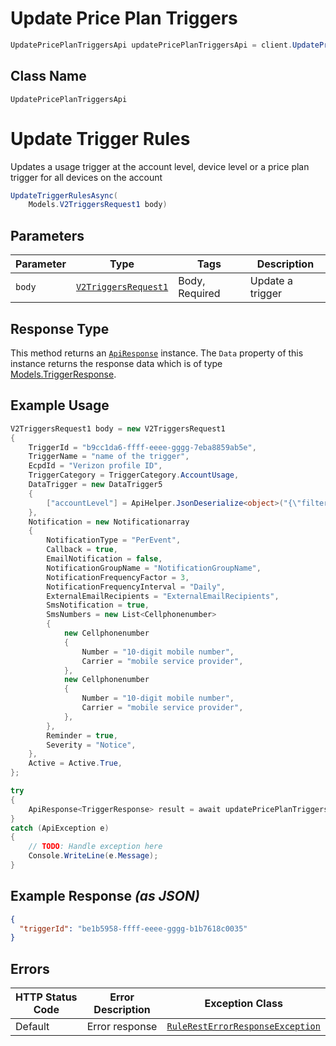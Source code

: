 # Update Price Plan Triggers

```csharp
UpdatePricePlanTriggersApi updatePricePlanTriggersApi = client.UpdatePricePlanTriggersApi;
```

## Class Name

`UpdatePricePlanTriggersApi`


# Update Trigger Rules

Updates a usage trigger at the account level, device level or a price plan trigger for all devices on the account

```csharp
UpdateTriggerRulesAsync(
    Models.V2TriggersRequest1 body)
```

## Parameters

| Parameter | Type | Tags | Description |
|  --- | --- | --- | --- |
| `body` | [`V2TriggersRequest1`](../../doc/models/v2-triggers-request-1.md) | Body, Required | Update a trigger |

## Response Type

This method returns an [`ApiResponse`](../../doc/api-response.md) instance. The `Data` property of this instance returns the response data which is of type [Models.TriggerResponse](../../doc/models/trigger-response.md).

## Example Usage

```csharp
V2TriggersRequest1 body = new V2TriggersRequest1
{
    TriggerId = "b9cc1da6-ffff-eeee-gggg-7eba8859ab5e",
    TriggerName = "name of the trigger",
    EcpdId = "Verizon profile ID",
    TriggerCategory = TriggerCategory.AccountUsage,
    DataTrigger = new DataTrigger5
    {
        ["accountLevel"] = ApiHelper.JsonDeserialize<object>("{\"filterCriteria\":{\"separateOrCombined\":\"Separate\",\"accountNames\":{\"accountNameList\":[\"0000123456-00001\"]}},\"condition\":{\"comparator\":\"gt\",\"threshold\":100,\"thresholdUnit\":\"KB\",\"cycleType\":\"Daily\"},\"action\":{\"suspend\":true,\"suspendDetails\":{\"suspendFromAccounts\":[\"0000123456-00001\"],\"suspendDuration\":\"90\",\"suspendOption\":\"withBilling\",\"threshold\":50,\"thresholdUnit\":\"KB\"}}}"),
    },
    Notification = new Notificationarray
    {
        NotificationType = "PerEvent",
        Callback = true,
        EmailNotification = false,
        NotificationGroupName = "NotificationGroupName",
        NotificationFrequencyFactor = 3,
        NotificationFrequencyInterval = "Daily",
        ExternalEmailRecipients = "ExternalEmailRecipients",
        SmsNotification = true,
        SmsNumbers = new List<Cellphonenumber>
        {
            new Cellphonenumber
            {
                Number = "10-digit mobile number",
                Carrier = "mobile service provider",
            },
            new Cellphonenumber
            {
                Number = "10-digit mobile number",
                Carrier = "mobile service provider",
            },
        },
        Reminder = true,
        Severity = "Notice",
    },
    Active = Active.True,
};

try
{
    ApiResponse<TriggerResponse> result = await updatePricePlanTriggersApi.UpdateTriggerRulesAsync(body);
}
catch (ApiException e)
{
    // TODO: Handle exception here
    Console.WriteLine(e.Message);
}
```

## Example Response *(as JSON)*

```json
{
  "triggerId": "be1b5958-ffff-eeee-gggg-b1b7618c0035"
}
```

## Errors

| HTTP Status Code | Error Description | Exception Class |
|  --- | --- | --- |
| Default | Error response | [`RuleRestErrorResponseException`](../../doc/models/rule-rest-error-response-exception.md) |

